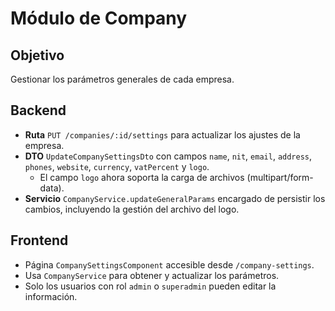 # Módulo de Company

## Objetivo

Gestionar los parámetros generales de cada empresa.

## Backend

- **Ruta** `PUT /companies/:id/settings` para actualizar los ajustes de la empresa.
- **DTO** `UpdateCompanySettingsDto` con campos `name`, `nit`, `email`, `address`, `phones`, `website`, `currency`, `vatPercent` y `logo`.
  - El campo `logo` ahora soporta la carga de archivos (multipart/form-data).
- **Servicio** `CompanyService.updateGeneralParams` encargado de persistir los cambios, incluyendo la gestión del archivo del logo.

## Frontend

- Página `CompanySettingsComponent` accesible desde `/company-settings`.
- Usa `CompanyService` para obtener y actualizar los parámetros.
- Solo los usuarios con rol `admin` o `superadmin` pueden editar la información.
